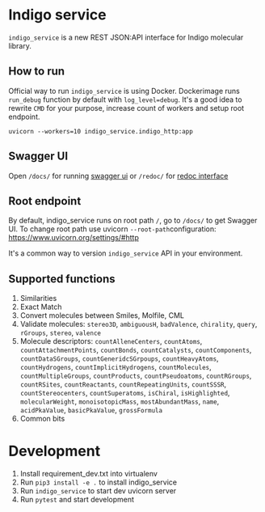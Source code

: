 # Indigo service

`indigo_service` is a new REST JSON:API interface for Indigo molecular library.

## How to run

Official way to run `indigo_service` is using Docker. Dockerimage runs `run_debug`
function by default with `log_level=debug`. It's a good idea to rewrite `CMD` for
your purpose, increase count of workers and setup root endpoint.

`uvicorn --workers=10 indigo_service.indigo_http:app`

## Swagger UI
Open `/docs/` for running [swagger ui](https://swagger.io/tools/swagger-ui/)
or `/redoc/` for [redoc interface](https://github.com/Redocly/redoc)

## Root endpoint

By default, indigo_service runs on root path `/`, go to `/docs/` to get Swagger UI.
To change root path use uvicorn `--root-path`configuration: https://www.uvicorn.org/settings/#http

It's a common way to version `indigo_service` API in your environment.

## Supported functions

1. Similarities
2. Exact Match
3. Convert molecules between Smiles, Molfile, CML
4. Validate molecules: `stereo3D`, `ambiguousH`, `badValence`, `chirality`, `query`,
   `rGroups`, `stereo`, `valence`
5. Molecule descriptors: `countAlleneCenters`, `countAtoms`, `countAttachmentPoints`, `countBonds`,
   `countCatalysts`, `countComponents`, `countDataSGroups`, `countGeneridcSGrpoups`, `countHeavyAtoms`,
   `countHydrogens`, `countImplicitHydrogens`, `countMolecules`, `countMultipleGroups`, `countProducts`,
   `countPseudoatoms`, `countRGroups`, `countRSites`, `countReactants`, `countRepeatingUnits`, `countSSSR`,
   `countStereocenters`, `countSuperatoms`, `isChiral`, `isHighlighted`, `molecularWeight`, `monoisotopicMass`,
   `mostAbundantMass`, `name`, `acidPkaValue`, `basicPkaValue`, `grossFormula`
6. Common bits


# Development

1. Install requirement_dev.txt into virtualenv
2. Run `pip3 install -e .` to install indigo_service
3. Run `indigo_service` to start dev uvicorn server
4. Run `pytest` and start development
